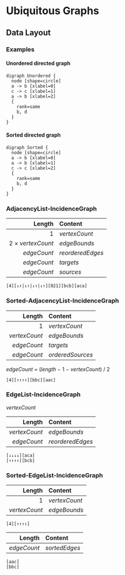 # Ubiquitous Graphs

## Data Layout

### Examples

#### Unordered directed graph

```plantuml
digraph Unordered {
  node [shape=circle]
  a -> b [xlabel=0]
  c -> c [xlabel=1]
  a -> b [xlabel=2]
  {
    rank=same
    b, d
  }
}
```

#### Sorted directed graph

```plantuml
digraph Sorted {
  node [shape=circle]
  a -> b [xlabel=0]
  a -> b [xlabel=1]
  c -> c [xlabel=2]
  {
    rank=same
    b, d
  }
}
```

### AdjacencyList-IncidenceGraph

|            Length | Content          |
|------------------:|:-----------------|
|                 1 | _vertexCount_    |
| 2 × _vertexCount_ | _edgeBounds_     |
|       _edgeCount_ | _reorderedEdges_ |
|       _edgeCount_ | _targets_        |
|       _edgeCount_ | _sources_        |

```
[4][↓↑|↓↑|↓↑|↓↑][021][bcb][aca]
```

### Sorted-AdjacencyList-IncidenceGraph

|        Length | Content          |
|--------------:|:-----------------|
|             1 | _vertexCount_    |
| _vertexCount_ | _edgeBounds_     |
|   _edgeCount_ | _targets_        |
|   _edgeCount_ | _orderedSources_ |

_edgeCount_ = (_length_ − 1 − _vertexCount_) / 2

```
[4][↑↑↑↑][bbc][aac]
```

### EdgeList-IncidenceGraph

_vertexCount_

|        Length | Content          |
|--------------:|:-----------------|
| _vertexCount_ | _edgeBounds_     |
|   _edgeCount_ | _reorderedEdges_ |

```
[↓↓↓↓][aca]
[↑↑↑↑][bcb]
```

### Sorted-EdgeList-IncidenceGraph

|        Length | Content          |
|--------------:|:-----------------|
|             1 | _vertexCount_    |
| _vertexCount_ | _edgeBounds_     |

```
[4][↑↑↑↑]
```

|        Length | Content          |
|--------------:|:-----------------|
|   _edgeCount_ | _sortedEdges_    |

```
[aac]
[bbc]
```
